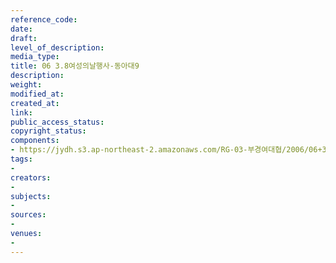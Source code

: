 ```yaml
---
reference_code: 
date: 
draft: 
level_of_description: 
media_type: 
title: 06 3.8여성의날행사-동아대9
description: 
weight: 
modified_at: 
created_at: 
link: 
public_access_status: 
copyright_status: 
components:
- https://jydh.s3.ap-northeast-2.amazonaws.com/RG-03-부경여대협/2006/06+3.8여성의날행사-동아대9.jpg
tags:
- 
creators:
- 
subjects:
- 
sources:
- 
venues:
- 
---
```

